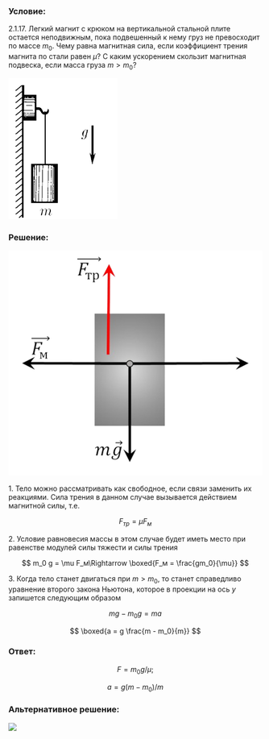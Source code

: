 ###  Условие:

$2.1.17.$ Легкий магнит с крюком на вертикальной стальной плите остается неподвижным, пока подвешенный к нему груз не превосходит по массе $m_0$. Чему равна магнитная сила, если коэффициент трения магнита по стали равен $\mu$? С каким ускорением скользит магнитная подвеска, если масса груза $m > m_0$?

![ К задаче 2.1.17 |217x280, 21%](../../img/2.1.17/statement.png)

###  Решение:

![ Силы действующие на магнит |530x470, 42%](../../img/2.1.17/sol.png)

1\. Тело можно рассматривать как свободное, если связи заменить их реакциями. Сила трения в данном случае вызывается действием магнитной силы, т.е.

$$
F_{тр} = \mu F_м
$$

2\. Условие равновесия массы в этом случае будет иметь место при равенстве модулей силы тяжести и силы трения

$$
m_0 g = \mu F_м\Rightarrow \boxed{F_м = \frac{gm_0}{\mu}}
$$

3\. Когда тело станет двигаться при $m > m_0$, то станет справедливо уравнение второго закона Ньютона, которое в проекции на ось $у$ запишется следующим образом

$$
mg - m_0 g = ma
$$

$$
\boxed{a = g \frac{m - m_0}{m}}
$$

###  Ответ:

$$
F = m_0g/\mu ;
$$

$$
a = g(m − m_0)/m
$$

###  Альтернативное решение:

![](https://www.youtube.com/embed/9p_hMsd0BGw?t=141)